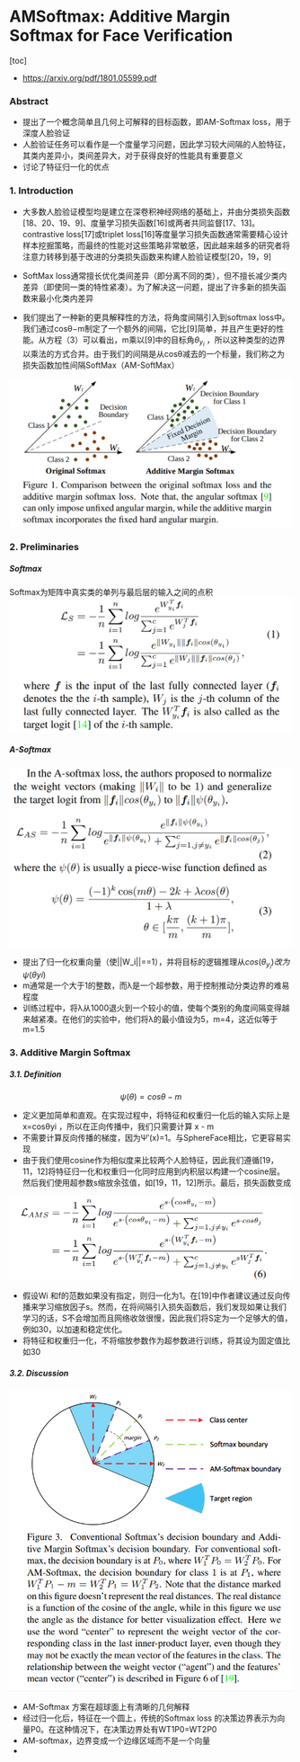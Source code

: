 # AMSoftmax: Additive Margin Softmax for Face Verification
[toc]

- https://arxiv.org/pdf/1801.05599.pdf

### Abstract
- 提出了一个概念简单且几何上可解释的目标函数，即AM-Softmax loss，用于深度人脸验证
- 人脸验证任务可以看作是一个度量学习问题，因此学习较大间隔的人脸特征，其类内差异小，类间差异大，对于获得良好的性能具有重要意义
- 讨论了特征归一化的优点

### 1. Introduction
- 大多数人脸验证模型均是建立在深卷积神经网络的基础上，并由分类损失函数[18、20、19、9]、度量学习损失函数[16]或两者共同监督[17、13]。contrastive loss[17]或triplet loss[16]等度量学习损失函数通常需要精心设计样本挖掘策略，而最终的性能对这些策略非常敏感，因此越来越多的研究者将注意力转移到基于改进的分类损失函数来构建人脸验证模型[20，19，9]

- SoftMax loss通常擅长优化类间差异（即分离不同的类），但不擅长减少类内差异（即使同一类的特性紧凑）。为了解决这一问题，提出了许多新的损失函数来最小化类内差异
- 我们提出了一种新的更具解释性的方法，将角度间隔引入到softmax loss中。我们通过cosθ−m制定了一个额外的间隔，它比[9]简单，并且产生更好的性能。从方程（3）可以看出，m乘以[9]中的目标角$θ_{y_i}$ ，所以这种类型的边界以乘法的方式合并。由于我们的间隔是从cosθ减去的一个标量，我们称之为损失函数加性间隔SoftMax（AM-SoftMax）

![](../../images/d0001/04902090801202150908.png)

### 2. Preliminaries
##### Softmax
Softmax为矩阵中真实类的单列与最后层的输入之间的点积
![](../../images/d0001/04902530801202175308.png)

##### A-Softmax
![](../../images/d0001/04902190801202211908.png)
- 提出了归一化权重向量（使||W_i||==1），并将目标的逻辑推理从$cos(θ_{y_i})改为ψ(θyi)$
-  m通常是一个大于1的整数，而λ是一个超参数，用于控制推动分类边界的难易程度
-  训练过程中，将λ从1000退火到一个较小的值，使每个类别的角度间隔变得越来越紧凑。在他们的实验中，他们将λ的最小值设为5，m=4，这近似等于m=1.5

### 3. Additive Margin Softmax
##### 3.1. Definition
$$ψ(θ) = cosθ − m$$
- 定义更加简单和直观。在实现过程中，将特征和权重归一化后的输入实际上是x=cosθyi ，所以在正向传播中，我们只需要计算 x - m
- 不需要计算反向传播的梯度，因为Ψ′(x)=1。与SphereFace相比，它更容易实现
- 由于我们使用cosine作为相似度来比较两个人脸特征，因此我们遵循[19，11，12]将特征归一化和权重归一化同时应用到内积层以构建一个cosine层。然后我们使用超参数s缩放余弦值，如[19，11，12]所示。最后，损失函数变成

![](../../images/d0001/04902050801202320508.png)
- 假设Wi 和f的范数如果没有指定，则归一化为1。在[19]中作者建议通过反向传播来学习缩放因子s。然而，在将间隔引入损失函数后，我们发现如果让我们学习的话，S不会增加而且网络收敛很慢，因此我们将S定为一个足够大的值，例如30，以加速和稳定优化。
- 将特征和权重归一化，不将缩放参数作为超参数进行训练，将其设为固定值比如30

##### 3.2. Discussion
![](../../images/d0001/04902090801202350908.png)
- AM-Softmax 方案在超球面上有清晰的几何解释
- 经过归一化后，特征在一个圆上，传统的Softmax loss 的决策边界表示为向量P0。在这种情况下，在决策边界处有WT1P0=WT2P0
- AM-softmax，边界变成一个边缘区域而不是一个向量
- 
 


